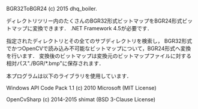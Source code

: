 BGR32ToBGR24 (c) 2015 dhq_boiler.

ディレクトリツリー内のたくさんのBGR32形式ビットマップをBGR24形式ビットマップに変換できます．
.NET Framework 4.5が必要です．

指定されたディレクトリとその全てのサブディレクトリを検索し，
BGR32形式でかつOpenCVで読み込み不可能なビットマップについて，BGR24形式へ変換を行います．
変換後のビットマップは変換元のビットマップファイルに対する相対パス"./BGR/*.bmp"に保存されます．

本プログラムは以下のライブラリを使用しています．

Windows API Code Pack 1.1 (c) 2010 Microsoft (MIT License)

OpenCvSharp (c) 2014-2015 shimat (BSD 3-Clause License)
